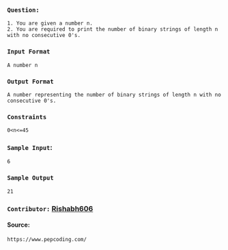 ### ` Question: `
    1. You are given a number n.
    2. You are required to print the number of binary strings of length n with no consecutive 0's.

### `Input Format`
    A number n

### `Output Format`
    A number representing the number of binary strings of length n with no consecutive 0's.
### `Constraints`
    0<n<=45
### `Sample Input`:
    6
### `Sample Output`
    21
### `Contributor:` [Rishabh606](https://github.com/Rishabh606) 
#### Source: 
    https://www.pepcoding.com/